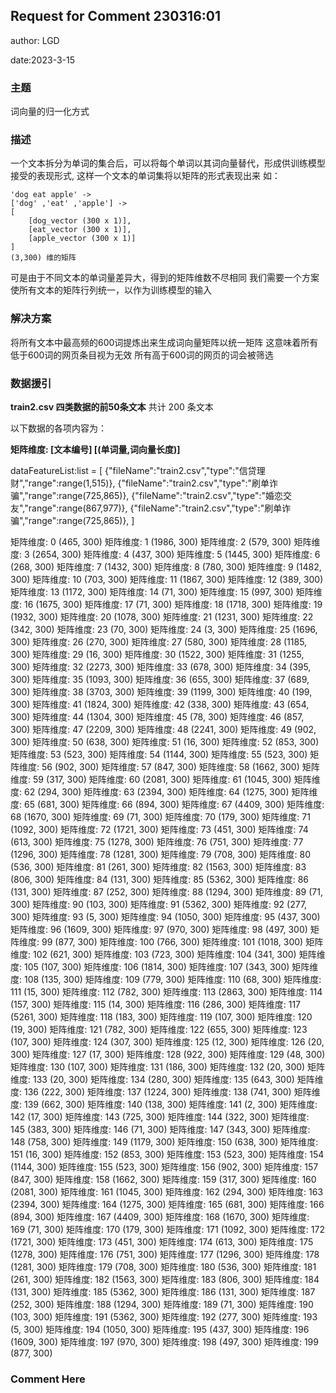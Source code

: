 ## Request for Comment 230316:01

author: LGD

date:2023-3-15

### 主题

词向量的归一化方式

### 描述

一个文本拆分为单词的集合后，可以将每个单词以其词向量替代，形成供训练模型接受的表现形式,
这样一个文本的单词集将以矩阵的形式表现出来
如：

```
'dog eat apple' ->
['dog' ,'eat' ,'apple'] ->
[
    [dog_vector (300 x 1)],
    [eat_vector (300 x 1)],
    [apple_vector (300 x 1)]
]
(3,300) 维的矩阵
```

可是由于不同文本的单词量差异大，得到的矩阵维数不尽相同
我们需要一个方案使所有文本的矩阵行列统一，以作为训练模型的输入


### 解决方案
将所有文本中最高频的600词提炼出来生成词向量矩阵以统一矩阵
这意味着所有低于600词的网页条目视为无效
所有高于600词的网页的词会被筛选

### 数据援引

**train2.csv 四类数据的前50条文本**
共计 200 条文本

以下数据的各项内容为：

**矩阵维度: [文本编号] [(单词量,词向量长度)]**

dataFeatureList:list = 
    [
        {"fileName":"train2.csv","type":"信贷理财","range":range(1,515)},
        {"fileName":"train2.csv","type":"刷单诈骗","range":range(725,865)},
        {"fileName":"train2.csv","type":"婚恋交友","range":range(867,977)},
        {"fileName":"train2.csv","type":"刷单诈骗","range":range(725,865)},
    ]

矩阵维度: 0 (465, 300)
矩阵维度: 1 (1986, 300)
矩阵维度: 2 (579, 300)
矩阵维度: 3 (2654, 300)
矩阵维度: 4 (437, 300)
矩阵维度: 5 (1445, 300)
矩阵维度: 6 (268, 300)
矩阵维度: 7 (1432, 300)
矩阵维度: 8 (780, 300)
矩阵维度: 9 (1482, 300)
矩阵维度: 10 (703, 300)
矩阵维度: 11 (1867, 300)
矩阵维度: 12 (389, 300)
矩阵维度: 13 (1172, 300)
矩阵维度: 14 (71, 300)
矩阵维度: 15 (997, 300)
矩阵维度: 16 (1675, 300)
矩阵维度: 17 (71, 300)
矩阵维度: 18 (1718, 300)
矩阵维度: 19 (1932, 300)
矩阵维度: 20 (1078, 300)
矩阵维度: 21 (1231, 300)
矩阵维度: 22 (342, 300)
矩阵维度: 23 (70, 300)
矩阵维度: 24 (3, 300)
矩阵维度: 25 (1696, 300)
矩阵维度: 26 (270, 300)
矩阵维度: 27 (580, 300)
矩阵维度: 28 (1185, 300)
矩阵维度: 29 (16, 300)
矩阵维度: 30 (1522, 300)
矩阵维度: 31 (1255, 300)
矩阵维度: 32 (2273, 300)
矩阵维度: 33 (678, 300)
矩阵维度: 34 (395, 300)
矩阵维度: 35 (1093, 300)
矩阵维度: 36 (655, 300)
矩阵维度: 37 (689, 300)
矩阵维度: 38 (3703, 300)
矩阵维度: 39 (1199, 300)
矩阵维度: 40 (199, 300)
矩阵维度: 41 (1824, 300)
矩阵维度: 42 (338, 300)
矩阵维度: 43 (654, 300)
矩阵维度: 44 (1304, 300)
矩阵维度: 45 (78, 300)
矩阵维度: 46 (857, 300)
矩阵维度: 47 (2209, 300)
矩阵维度: 48 (2241, 300)
矩阵维度: 49 (902, 300)
矩阵维度: 50 (638, 300)
矩阵维度: 51 (16, 300)
矩阵维度: 52 (853, 300)
矩阵维度: 53 (523, 300)
矩阵维度: 54 (1144, 300)
矩阵维度: 55 (523, 300)
矩阵维度: 56 (902, 300)
矩阵维度: 57 (847, 300)
矩阵维度: 58 (1662, 300)
矩阵维度: 59 (317, 300)
矩阵维度: 60 (2081, 300)
矩阵维度: 61 (1045, 300)
矩阵维度: 62 (294, 300)
矩阵维度: 63 (2394, 300)
矩阵维度: 64 (1275, 300)
矩阵维度: 65 (681, 300)
矩阵维度: 66 (894, 300)
矩阵维度: 67 (4409, 300)
矩阵维度: 68 (1670, 300)
矩阵维度: 69 (71, 300)
矩阵维度: 70 (179, 300)
矩阵维度: 71 (1092, 300)
矩阵维度: 72 (1721, 300)
矩阵维度: 73 (451, 300)
矩阵维度: 74 (613, 300)
矩阵维度: 75 (1278, 300)
矩阵维度: 76 (751, 300)
矩阵维度: 77 (1296, 300)
矩阵维度: 78 (1281, 300)
矩阵维度: 79 (708, 300)
矩阵维度: 80 (536, 300)
矩阵维度: 81 (261, 300)
矩阵维度: 82 (1563, 300)
矩阵维度: 83 (806, 300)
矩阵维度: 84 (131, 300)
矩阵维度: 85 (5362, 300)
矩阵维度: 86 (131, 300)
矩阵维度: 87 (252, 300)
矩阵维度: 88 (1294, 300)
矩阵维度: 89 (71, 300)
矩阵维度: 90 (103, 300)
矩阵维度: 91 (5362, 300)
矩阵维度: 92 (277, 300)
矩阵维度: 93 (5, 300)
矩阵维度: 94 (1050, 300)
矩阵维度: 95 (437, 300)
矩阵维度: 96 (1609, 300)
矩阵维度: 97 (970, 300)
矩阵维度: 98 (497, 300)
矩阵维度: 99 (877, 300)
矩阵维度: 100 (766, 300)
矩阵维度: 101 (1018, 300)
矩阵维度: 102 (621, 300)
矩阵维度: 103 (723, 300)
矩阵维度: 104 (341, 300)
矩阵维度: 105 (107, 300)
矩阵维度: 106 (1814, 300)
矩阵维度: 107 (343, 300)
矩阵维度: 108 (135, 300)
矩阵维度: 109 (779, 300)
矩阵维度: 110 (68, 300)
矩阵维度: 111 (15, 300)
矩阵维度: 112 (782, 300)
矩阵维度: 113 (2863, 300)
矩阵维度: 114 (157, 300)
矩阵维度: 115 (14, 300)
矩阵维度: 116 (286, 300)
矩阵维度: 117 (5261, 300)
矩阵维度: 118 (183, 300)
矩阵维度: 119 (107, 300)
矩阵维度: 120 (19, 300)
矩阵维度: 121 (782, 300)
矩阵维度: 122 (655, 300)
矩阵维度: 123 (107, 300)
矩阵维度: 124 (307, 300)
矩阵维度: 125 (12, 300)
矩阵维度: 126 (20, 300)
矩阵维度: 127 (17, 300)
矩阵维度: 128 (922, 300)
矩阵维度: 129 (48, 300)
矩阵维度: 130 (107, 300)
矩阵维度: 131 (186, 300)
矩阵维度: 132 (20, 300)
矩阵维度: 133 (20, 300)
矩阵维度: 134 (280, 300)
矩阵维度: 135 (643, 300)
矩阵维度: 136 (222, 300)
矩阵维度: 137 (1224, 300)
矩阵维度: 138 (741, 300)
矩阵维度: 139 (662, 300)
矩阵维度: 140 (138, 300)
矩阵维度: 141 (2, 300)
矩阵维度: 142 (17, 300)
矩阵维度: 143 (725, 300)
矩阵维度: 144 (322, 300)
矩阵维度: 145 (383, 300)
矩阵维度: 146 (71, 300)
矩阵维度: 147 (343, 300)
矩阵维度: 148 (758, 300)
矩阵维度: 149 (1179, 300)
矩阵维度: 150 (638, 300)
矩阵维度: 151 (16, 300)
矩阵维度: 152 (853, 300)
矩阵维度: 153 (523, 300)
矩阵维度: 154 (1144, 300)
矩阵维度: 155 (523, 300)
矩阵维度: 156 (902, 300)
矩阵维度: 157 (847, 300)
矩阵维度: 158 (1662, 300)
矩阵维度: 159 (317, 300)
矩阵维度: 160 (2081, 300)
矩阵维度: 161 (1045, 300)
矩阵维度: 162 (294, 300)
矩阵维度: 163 (2394, 300)
矩阵维度: 164 (1275, 300)
矩阵维度: 165 (681, 300)
矩阵维度: 166 (894, 300)
矩阵维度: 167 (4409, 300)
矩阵维度: 168 (1670, 300)
矩阵维度: 169 (71, 300)
矩阵维度: 170 (179, 300)
矩阵维度: 171 (1092, 300)
矩阵维度: 172 (1721, 300)
矩阵维度: 173 (451, 300)
矩阵维度: 174 (613, 300)
矩阵维度: 175 (1278, 300)
矩阵维度: 176 (751, 300)
矩阵维度: 177 (1296, 300)
矩阵维度: 178 (1281, 300)
矩阵维度: 179 (708, 300)
矩阵维度: 180 (536, 300)
矩阵维度: 181 (261, 300)
矩阵维度: 182 (1563, 300)
矩阵维度: 183 (806, 300)
矩阵维度: 184 (131, 300)
矩阵维度: 185 (5362, 300)
矩阵维度: 186 (131, 300)
矩阵维度: 187 (252, 300)
矩阵维度: 188 (1294, 300)
矩阵维度: 189 (71, 300)
矩阵维度: 190 (103, 300)
矩阵维度: 191 (5362, 300)
矩阵维度: 192 (277, 300)
矩阵维度: 193 (5, 300)
矩阵维度: 194 (1050, 300)
矩阵维度: 195 (437, 300)
矩阵维度: 196 (1609, 300)
矩阵维度: 197 (970, 300)
矩阵维度: 198 (497, 300)
矩阵维度: 199 (877, 300)



### Comment Here

